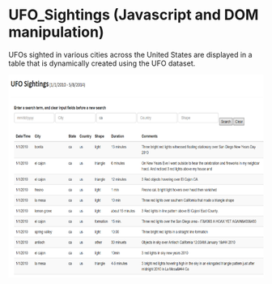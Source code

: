 # UFO_Sightings (Javascript and DOM manipulation)

UFOs sighted in various cities across the United States are displayed in a table that is dynamically created using the UFO dataset.
<p align="center">
  <img width="600" height="400" src="images/UFO webpage.png">
</p>
